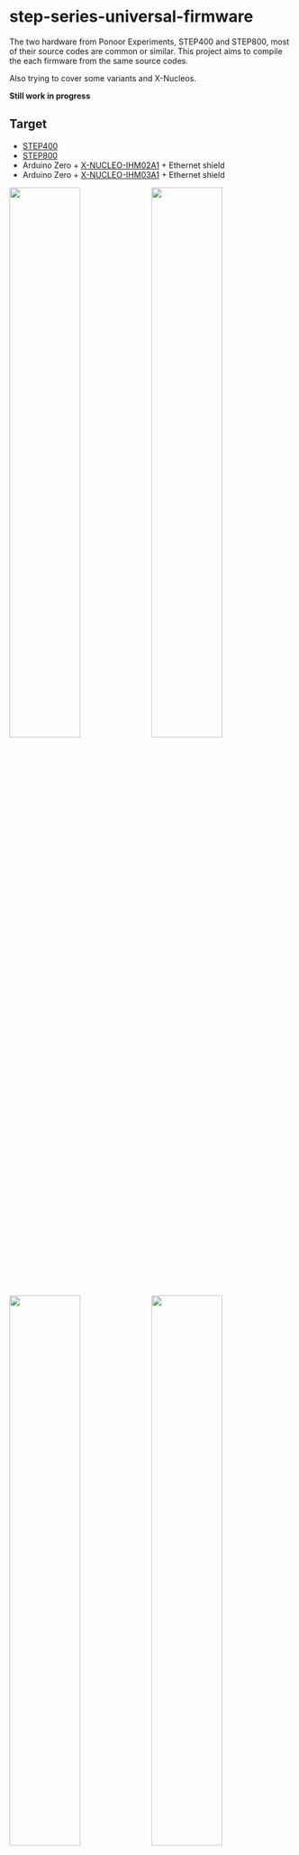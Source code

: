 # step-series-universal-firmware
The two hardware from Ponoor Experiments, STEP400 and STEP800, most of their source codes are common or similar. This project aims to compile the each firmware from the same source codes. 

Also trying to cover some variants and X-Nucleos.

**Still work in progress**

## Target
- [STEP400](https://github.com/ponoor/STEP400/)
- [STEP800](https://github.com/ponoor/STEP800/)
- Arduino Zero + [X-NUCLEO-IHM02A1](https://www.st.com/en/ecosystems/x-nucleo-ihm02a1.html) + Ethernet shield
- Arduino Zero + [X-NUCLEO-IHM03A1](https://www.st.com/en/ecosystems/x-nucleo-ihm03a1.html) + Ethernet shield

<img src="https://ponoor.com/cms/wp-content/uploads/2021/03/IMG_4219-1600x1067.jpg" width="50%" /><img src="https://ponoor.com/cms/wp-content/uploads/2020/10/step800_r1_1-1600x1067.jpg" width="50%" />

<img src="https://www.st.com/bin/ecommerce/api/image.PF262214.en.feature-description-include-personalized-no-cpn-large.jpg" width="50%" /><img src="https://www.st.com/bin/ecommerce/api/image.PF261319.en.feature-description-include-personalized-no-cpn-large.jpg" width="50%" />

## Compile
This project is based on PlatformIO with Arduino framework. Uncomment one of board definitions listed in `boardsDef.h`.

```
// Products
// #define STEP400_R1
// #define STEP800_R1

// Prototypes
// #define STEP400_PROTO_R4
// #define STEP800_PROTO_R3
// #define STEP800_PROTO_R1

// X-Nucleos
// #define STEP100_R1 // PowerSTEP01 x1
// #define STEP200_R1 // L6470 x2 
```

